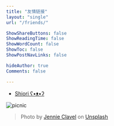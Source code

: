 ```yaml
---
title: "友情链接"
layout: "single"
url: "/friends/"

ShowShareButtons: false
ShowReadingTime: false
ShowWordCount: false
ShowToc: false
ShowPostNavLinks: false

hideAuthor: true
Comments: false

---
```


- [Shiori ʕ•ᴥ•ʔ](https://shioriblog.github.io/)

![picnic](/images/jennie-clavel-unsplash.jpg#center)
> Photo by [Jennie Clavel](https://unsplash.com/@ohpeach_33) on [Unsplash](https://unsplash.com/photos/white-orange-and-black-textile-G0zoYDFvUXQ)
